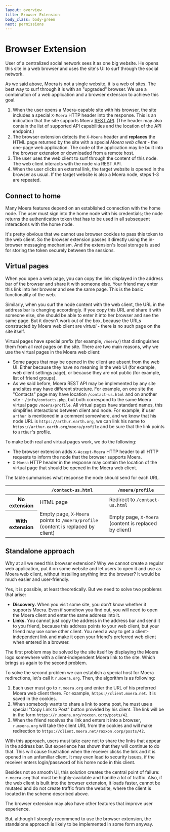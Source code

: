 ```yaml
---
layout: overview
title: Browser Extension
body_class: body-green
next: permissions
---
```


# Browser Extension

User of a centralized social network sees it as one big website. He
opens this site in a web browser and uses the site's UI to surf through
the social network.

As we [said above][1], Moera is not a single website, it is a web of
sites. The best way to surf through it is with an "upgraded" browser. We
use a combination of a web application and a browser extension to
achieve this goal.

1. When the user opens a Moera-capable site with his browser, the site
   includes a special `X-Moera` HTTP header into the response. This is
   an indication that the site supports Moera [REST API][1]. (The header
   may also contain the list of supported API capabilities and the
   location of the API endpoint.)
2. The browser extension detects the `X-Moera` header and **replaces**
   the HTML page returned by the site with a special *Moera web client*
   \- the one-page web application. The code of the application may be
   built into the browser extension or downloaded from a remote host.
3. The user uses the web client to surf through the content of this
   node. The web client interacts with the node via REST API.
4. When the user clicks an external link, the target website is opened
   in the browser as usual. If the target website is also a Moera node,
   steps 1-3 are repeated.

## Connect to home

Many Moera features depend on an established connection with the home
node. The user must sign into the home node with his credentials; the
node returns the authentication token that has to be used in all
subsequent interactions with the home node.

It's pretty obvious that we cannot use browser cookies to pass this
token to the web client. So the browser extension passes it directly
using the in-browser messaging mechanism. And the extension's local
storage is used for storing the token securely between the sessions.

## Virtual pages

When you open a web page, you can copy the link displayed in the address
bar of the browser and share it with someone else. Your friend may enter
this link into her browser and see the same page. This is the basic
functionality of the web.

Similarly, when you surf the node content with the web client, the URL
in the address bar is changing accordingly. If you copy this URL and
share it with someone else, she should be able to enter it into her
browser and see the same page. But it doesn't work out of the box,
because the URLs constructed by Moera web client are *virtual* - there
is no such page on the site itself.

Virtual pages have special prefix (for example, `/moera/`) that
distinguishes them from all *real* pages on the site. There are two main
reasons, why we use the virtual pages in the Moera web client:

* Some pages that may be opened in the client are absent from the web
  UI. Either because they have no meaning in the web UI (for example,
  web client settings page), or because they are not public (for
  example, list of friend groups).
* As we said before, Moera REST API may be implemented by any site and
  sites may have different structure. For example, on one site the
  "Contacts" page may have location `/contact-us.html` and on another
  site - `/info/contacts.php`, but both correspond to the same Moera
  virtual page `/moera/profile`. All virtual pages have standard names,
  this simplifies interactions between client and node. For example, if
  user `arthur` is mentioned in a comment somewhere, and we know that
  his node URL is `https://arthur.earth.org`, we can link his name to
  `https://arthur.earth.org/moera/profile` and be sure that the link
  points to `arthur`'s profile.

To make both real and virtual pages work, we do the following:

* The browser extension adds `X-Accept-Moera` HTTP header to all HTTP
  requests to inform the node that the browser supports Moera.
* `X-Moera` HTTP header in the response may contain the location of the
  virtual page that should be opened in the Moera web client.

The table summarises what response the node should send for each URL.

<table class="table table-bordered">
  <thead>
    <tr>
      <th class="col-2">&nbsp;</th>
      <th class="col-5"><code class="highlighter-rouge">/contact-us.html</code></th>
      <th class="col-5"><code class="highlighter-rouge">/moera/profile</code></th>
    </tr>
  </thead>
  <tbody>
    <tr>
      <th>No extension</th>
      <td>HTML page</td>
      <td>Redirect to <code class="highlighter-rouge">/contact-us.html</code></td>
    </tr>
    <tr>
      <th>With extension</th>
      <td>Empty page, <code class="highlighter-rouge">X-Moera</code> points to <code class="highlighter-rouge">/moera/profile</code> (content is replaced by client)</td>
      <td>Empty page, <code class="highlighter-rouge">X-Moera</code> (content is replaced by client)</td>
    </tr>
  </tbody>
</table>

## Standalone approach

Why at all we need this browser extension? Why we cannot create a
regular web application, put it on some website and let users to open it
and use as Moera web client, without installing anything into the
browser? It would be much easier and user-friendly.

Yes, it is possible, at least theoretically. But we need to solve two
problems that arise:

* **Discovery.** When you visit some site, you don't know whether it
  supports Moera. Even if somehow you find out, you will need to open
  the Moera client and enter the same address into it.
* **Links.** You cannot just copy the address in the address bar and
  send it to you friend, because this address points to your web client,
  but your friend may use some other client. You need a way to get a
  client-independent link and make it open your friend's preferred web
  client when entered in a browser.

The first problem may be solved by the site itself by displaying the
Moera logo somewhere with a client-independent Moera link to the site.
Which brings us again to the second problem.

To solve the second problem we can establish a special host for Moera
redirections, let's call it `r.moera.org`. Then, the algorithm is
as following:

1. Each user must go to `r.moera.org` and enter the URL of his
   preferred Moera web client there. For example,
   `https://client.moera.net`. It is saved in the cookies.
2. When somebody wants to share a link to some post, he must use a
   special "Copy Link to Post" button provided by his client. The link
   will be in the form `https://r.moera.org/roxxon.corp/posts/42`.
3. When the friend receives the link and enters it into a browser,
   `r.moera.org` will take the client URL from the cookies and will make
   redirection to `https://client.moera.net/roxxon.corp/posts/42`.

With this approach, users must take care not to share the links that
appear in the address bar. But experience has shown that they will
continue to do that. This will cause frustration when the receiver
clicks the link and it is opened in an unfamiliar client. It may even
lead to security issues, if the receiver enters login/password of his
home node in this client.

Besides not so smooth UI, this solution creates the central point of
failure: `r.moera.org` that must be highly-available and handle a lot of
traffic. Also, if the web client is built into the browser extension, it
loads faster, cannot be mutated and do not create traffic from the
website, where the client is located in the scheme described above.

The browser extension may also have other features that improve user
experience.

But, although I strongly recommend to use the browser extension, the
standalone approach is likely to be implemented in some form anyway.

[1]: /overview/node.html
